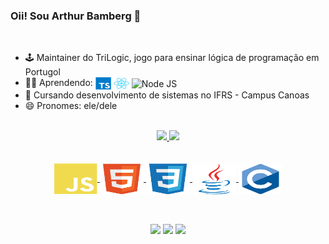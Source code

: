 ### Oii! Sou Arthur Bamberg 👋

<br>

- 🕹 Maintainer do TriLogic, jogo para ensinar lógica de programação em Portugol
- 👨‍💻 Aprendendo: <img align="center" alt="TypeScript" height="20" width="25" src="https://raw.githubusercontent.com/devicons/devicon/master/icons/typescript/typescript-plain.svg">
  <img align="center" alt="React" height="20" width="25" src="https://raw.githubusercontent.com/devicons/devicon/master/icons/react/react-original.svg">
  <img align="center" alt="Node JS" height="20" width="25" src="https://cdn.jsdelivr.net/gh/devicons/devicon/icons/nodejs/nodejs-original.svg" />  
- 📘 Cursando desenvolvimento de sistemas no IFRS - Campus Canoas
- 😄 Pronomes: ele/dele

<br>

<div align="center">
  <a href="https://github.com/Arthur-Bamberg">
  <img height="180em" src="https://github-readme-stats.vercel.app/api?username=Arthur-Bamberg&show_icons=true&theme=omni&include_all_commits=true&count_private=true"/>
  <img height="180em" src="https://github-readme-stats.vercel.app/api/top-langs/?username=Arthur-Bamberg&layout=compact&langs_count=7&theme=omni"/>
</div>
  
  <br>
  
<div align="center" style="display: inline_block"><br>
  <img align="center" alt="JavaScript" height="50" width="70" src="https://raw.githubusercontent.com/devicons/devicon/master/icons/javascript/javascript-plain.svg">
  <img align="center" alt="HTML" height="50" width="70" src="https://raw.githubusercontent.com/devicons/devicon/master/icons/html5/html5-original.svg">
  <img align="center" alt="CSS" height="50" width="70" src="https://raw.githubusercontent.com/devicons/devicon/master/icons/css3/css3-original.svg">
  <img align="center" alt="Java" height="50" width="70" src="https://raw.githubusercontent.com/devicons/devicon/master/icons/java/java-original.svg">
  <img align="center" alt="C" height="50" width="70" src="https://raw.githubusercontent.com/devicons/devicon/master/icons/c/c-original.svg">
</div>
  
  <br>
  
  ##
 
<div align="center"> 
  <a href="https://instagram.com/arthur_bamberg" target="_blank"><img src="https://img.shields.io/badge/-Instagram-%23E4405F?style=for-the-badge&logo=instagram&logoColor=white" target="_blank"></a>
  <a href="https://www.linkedin.com/in/arthur-bamberg" target="_blank"><img src="https://img.shields.io/badge/-LinkedIn-%230077B5?style=for-the-badge&logo=linkedin&logoColor=white" target="_blank"></a>
  <a href = "mailto:bamberguisses@gmail.com"><img src="https://img.shields.io/badge/-Gmail-%23333?style=for-the-badge&logo=gmail&logoColor=white" target="_blank"></a>
  
</div>
